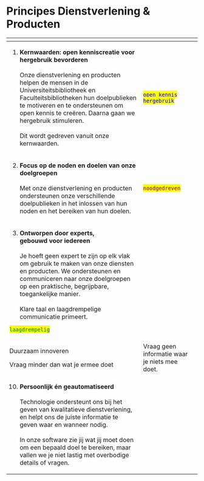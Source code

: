 # Principes Dienstverlening & Producten

<table data-card-size="large" data-view="cards"><thead><tr><th></th><th></th><th></th></tr></thead><tbody><tr><td><ol><li><strong>Kernwaarden: open kenniscreatie voor hergebruik bevorderen</strong><br><br>Onze dienstverlening en producten helpen de mensen in de Universiteitsbibliotheek en Faculteitsbibliotheken hun doelpublieken te motiveren en te ondersteunen om open kennis te creëren. Daarna gaan we hergebruik stimuleren.<br><br>Dit wordt gedreven vanuit onze kernwaarden.</li></ol></td><td><mark style="color:blue;"><code>open kennis</code></mark><br><mark style="color:blue;"><code>hergebruik</code></mark></td><td></td></tr><tr><td><ol start="2"><li><strong>Focus op de noden en doelen van onze doelgroepen</strong><br><br>Met onze dienstverlening en producten ondersteunen onze verschillende doelpublieken in het inlossen van hun noden en het bereiken van hun doelen.</li></ol></td><td><mark style="color:purple;"><code>noodgedreven</code></mark></td><td></td></tr><tr><td><ol start="3"><li><strong>Ontworpen door experts,</strong><br><strong>gebouwd voor iedereen</strong><br><br>Je hoeft geen expert te zijn op elk vlak om gebruik te maken van onze diensten en producten. We ondersteunen en communiceren naar onze doelgroepen op een praktische, begrijpbare, toegankelijke manier.<br><br>Klare taal en laagdrempelige communicatie primeert.</li></ol><p><mark style="color:green;"><code>laagdrempelig</code></mark></p></td><td></td><td></td></tr><tr><td><p>Duurzaam innoveren</p><p></p><p>Vraag minder dan wat je ermee doet</p></td><td>Vraag geen informatie waar je niets mee doet.</td><td></td></tr><tr><td><ol start="10"><li><strong>Persoonlijk én geautomatiseerd</strong><br><br>Technologie ondersteunt ons bij het geven van kwalitatieve dienstverlening, en helpt ons de juiste informatie te geven waar en wanneer nodig.<br><br>In onze software zie jij wat jij moet doen om een bepaald doel te bereiken, maar vallen we je niet lastig met overbodige details of vragen.</li></ol></td><td></td><td></td></tr></tbody></table>

